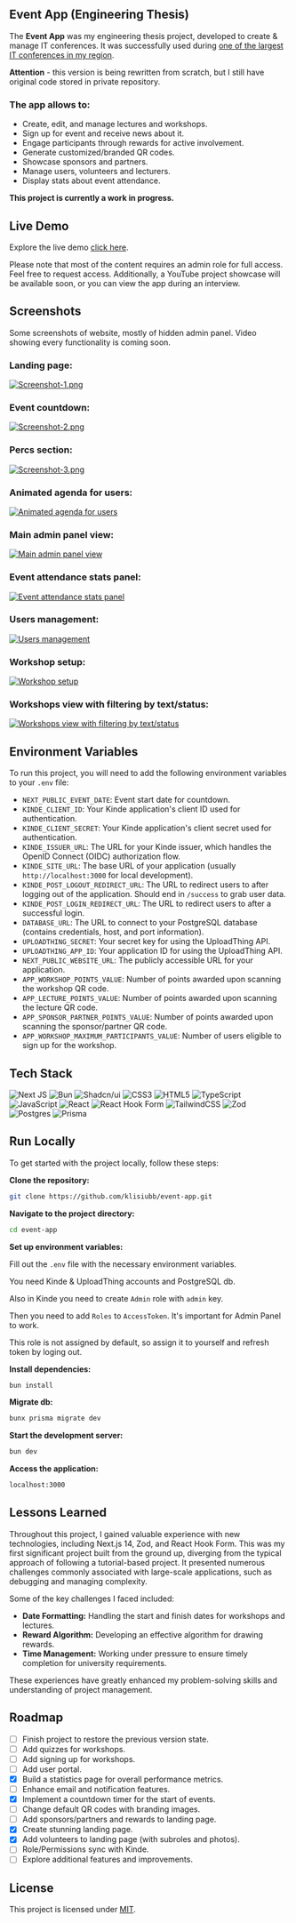 ## Event App (Engineering Thesis)

The **Event App** was my engineering thesis project, developed to create & manage IT conferences. It was successfully used during [one of the largest IT conferences in my region](https://bitad.ubb.edu.pl).

**Attention** - this version is being rewritten from scratch, but I still have original code stored in private repository.

### The app allows to:

- Create, edit, and manage lectures and workshops.
- Sign up for event and receive news about it.
- Engage participants through rewards for active involvement.
- Generate customized/branded QR codes.
- Showcase sponsors and partners.
- Manage users, volunteers and lecturers.
- Display stats about event attendance.

**This project is currently a work in progress.**

## Live Demo

Explore the live demo [click here](https://event.klisiu.me).

Please note that most of the content requires an admin role for full access. Feel free to request access. Additionally, a YouTube project showcase will be available soon, or you can view the app during an interview.

## Screenshots

Some screenshots of website, mostly of hidden admin panel. Video showing every functionality is coming soon.

### Landing page:

[![Screenshot-1.png](https://i.postimg.cc/0jrT4Cqx/Screenshot-1.png)](https://postimg.cc/xNDpJMCF)

### Event countdown:

[![Screenshot-2.png](https://i.postimg.cc/90S6HqW9/Screenshot-2.png)](https://postimg.cc/5QB7wyQ9)

### Percs section:

[![Screenshot-3.png](https://i.postimg.cc/05BRwhpN/Screenshot-3.png)](https://postimg.cc/w3LGKf4K)

### Animated agenda for users:

[![Animated agenda for users](https://i.postimg.cc/fTNLkXRH/Screenshot-1.png)](https://postimg.cc/yWLBbD99)

### Main admin panel view:

[![Main admin panel view](https://i.postimg.cc/d1HLXzVf/Screenshot-1.png)](https://postimg.cc/cg3xtkY7)

### Event attendance stats panel:

[![Event attendance stats panel](https://i.postimg.cc/FHy1mfK3/Screenshot-2.png)](https://postimg.cc/PCqdQ5Y5)

### Users management:

[![Users management](https://i.postimg.cc/VLyC8PRy/Screenshot-3.png)](https://postimg.cc/3WBRX6V9)

### Workshop setup:

[![Workshop setup](https://i.postimg.cc/kXFBP6G8/Screenshot-4.png)](https://postimg.cc/bsrzQvQN)

### Workshops view with filtering by text/status:

[![Workshops view with filtering by text/status](https://i.postimg.cc/2S0y3s4S/Screenshot-5.png)](https://postimg.cc/QFWhyn42)

## Environment Variables

To run this project, you will need to add the following environment variables to your `.env` file:

- `NEXT_PUBLIC_EVENT_DATE`: Event start date for countdown.
- `KINDE_CLIENT_ID`: Your Kinde application's client ID used for authentication.
- `KINDE_CLIENT_SECRET`: Your Kinde application's client secret used for authentication.
- `KINDE_ISSUER_URL`: The URL for your Kinde issuer, which handles the OpenID Connect (OIDC) authorization flow.
- `KINDE_SITE_URL`: The base URL of your application (usually `http://localhost:3000` for local development).
- `KINDE_POST_LOGOUT_REDIRECT_URL`: The URL to redirect users to after logging out of the application. Should end in `/success` to grab user data.
- `KINDE_POST_LOGIN_REDIRECT_URL`: The URL to redirect users to after a successful login.
- `DATABASE_URL`: The URL to connect to your PostgreSQL database (contains credentials, host, and port information).
- `UPLOADTHING_SECRET`: Your secret key for using the UploadThing API.
- `UPLOADTHING_APP_ID`: Your application ID for using the UploadThing API.
- `NEXT_PUBLIC_WEBSITE_URL`: The publicly accessible URL for your application.
- `APP_WORKSHOP_POINTS_VALUE`: Number of points awarded upon scanning the workshop QR code.
- `APP_LECTURE_POINTS_VALUE`: Number of points awarded upon scanning the lecture QR code.
- `APP_SPONSOR_PARTNER_POINTS_VALUE`: Number of points awarded upon scanning the sponsor/partner QR code.
- `APP_WORKSHOP_MAXIMUM_PARTICIPANTS_VALUE`: Number of users eligible to sign up for the workshop.

## Tech Stack

![Next JS](https://img.shields.io/badge/Next-black?style=for-the-badge&logo=next.js&logoColor=white) ![Bun](https://img.shields.io/badge/Bun-%23000000.svg?style=for-the-badge&logo=bun&logoColor=white) ![Shadcn/ui](https://img.shields.io/badge/shadcn/ui-000000?style=for-the-badge&logo=shadcn/ui&logoColor=white) ![CSS3](https://img.shields.io/badge/css3-%231572B6.svg?style=for-the-badge&logo=css3&logoColor=white) ![HTML5](https://img.shields.io/badge/html5-%23E34F26.svg?style=for-the-badge&logo=html5&logoColor=white) ![TypeScript](https://img.shields.io/badge/typescript-%23007ACC.svg?style=for-the-badge&logo=typescript&logoColor=white) ![JavaScript](https://img.shields.io/badge/javascript-%23323330.svg?style=for-the-badge&logo=javascript&logoColor=%23F7DF1E) ![React](https://img.shields.io/badge/react-%2320232a.svg?style=for-the-badge&logo=react&logoColor=%2361DAFB) ![React Hook Form](https://img.shields.io/badge/React%20Hook%20Form-%23EC5990.svg?style=for-the-badge&logo=reacthookform&logoColor=white) ![TailwindCSS](https://img.shields.io/badge/tailwindcss-%2338B2AC.svg?style=for-the-badge&logo=tailwind-css&logoColor=white) ![Zod](https://img.shields.io/badge/zod-%233068b7.svg?style=for-the-badge&logo=zod&logoColor=white) ![Postgres](https://img.shields.io/badge/postgres-%23316192.svg?style=for-the-badge&logo=postgresql&logoColor=white) ![Prisma](https://img.shields.io/badge/Prisma-3982CE?style=for-the-badge&logo=Prisma&logoColor=white)

## Run Locally

To get started with the project locally, follow these steps:

**Clone the repository:**

```bash
git clone https://github.com/klisiubb/event-app.git
```

**Navigate to the project directory:**

```bash
cd event-app
```

**Set up environment variables:**

Fill out the `.env` file with the necessary environment variables.

You need Kinde & UploadThing accounts and PostgreSQL db.

Also in Kinde you need to create `Admin` role with `admin` key.

Then you need to add `Roles` to `AccessToken`. It's important for Admin Panel to work.

This role is not assigned by default, so assign it to yourself and refresh token by loging out.

**Install dependencies:**

```bash
bun install
```

**Migrate db:**

```bash
bunx prisma migrate dev
```

**Start the development server:**

```bash
bun dev
```

**Access the application:**

```bash
localhost:3000
```

## Lessons Learned

Throughout this project, I gained valuable experience with new technologies, including Next.js 14, Zod, and React Hook Form. This was my first significant project built from the ground up, diverging from the typical approach of following a tutorial-based project. It presented numerous challenges commonly associated with large-scale applications, such as debugging and managing complexity.

Some of the key challenges I faced included:

- **Date Formatting:** Handling the start and finish dates for workshops and lectures.
- **Reward Algorithm:** Developing an effective algorithm for drawing rewards.
- **Time Management:** Working under pressure to ensure timely completion for university requirements.

These experiences have greatly enhanced my problem-solving skills and understanding of project management.

## Roadmap

- [ ] Finish project to restore the previous version state.
- [ ] Add quizzes for workshops.
- [ ] Add signing up for workshops.
- [ ] Add user portal.
- [x] Build a statistics page for overall performance metrics.
- [ ] Enhance email and notification features.
- [x] Implement a countdown timer for the start of events.
- [ ] Change default QR codes with branding images.
- [ ] Add sponsors/partners and rewards to landing page.
- [x] Create stunning landing page.
- [x] Add volunteers to landing page (with subroles and photos).
- [ ] Role/Permissions sync with Kinde.
- [ ] Explore additional features and improvements.

## License

This project is licensed under [MIT](https://choosealicense.com/licenses/mit/).
